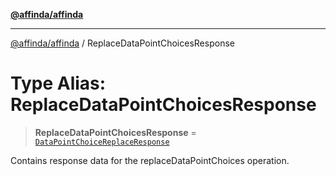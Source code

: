 [**@affinda/affinda**](../README.md)

***

[@affinda/affinda](../globals.md) / ReplaceDataPointChoicesResponse

# Type Alias: ReplaceDataPointChoicesResponse

> **ReplaceDataPointChoicesResponse** = [`DataPointChoiceReplaceResponse`](../interfaces/DataPointChoiceReplaceResponse.md)

Contains response data for the replaceDataPointChoices operation.
